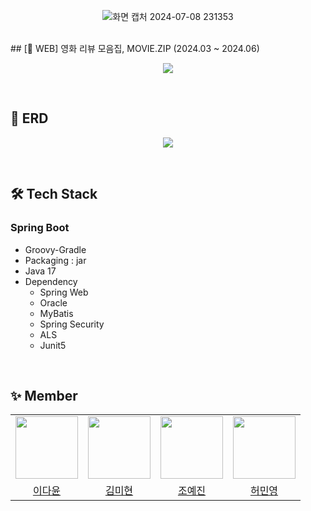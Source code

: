 <p align="center">
  <img src="https://github.com/Munhak-Zip/Moviezip_Back/assets/110006845/e8d64401-4e07-45d5-abd1-923abf6a17d4" alt="화면 캡처 2024-07-08 231353">
</p>
<br>
## [📱 WEB] 영화 리뷰 모음집, MOVIE.ZIP (2024.03 ~ 2024.06)
<p align="center">
  <img src="https://github.com/Munhak-Zip/Moviezip_Back/assets/110006845/8f2ead82-be3e-4fb0-a2ec-04430d1a8cf5">
</p>
<br>

## 🧱 ERD
<p align="center">
  <img src="https://github.com/Munhak-Zip/Moviezip_Back/assets/110006845/9db79464-343c-4768-a839-533dbbb3fa6f">
</p>
<br>

## 🛠️ Tech Stack
### Spring Boot
- Groovy-Gradle
- Packaging : jar
- Java 17
- Dependency
  - Spring Web
  - Oracle
  - MyBatis
  - Spring Security
  - ALS
  - Junit5

<br>

## ✨ Member
<div align="center">
  <table>
    <tr>
      <td align="center"><img src="https://avatars.githubusercontent.com/ldyaun" width="100" height="100" /></td>
      <td align="center"><img src="https://avatars.githubusercontent.com/somflower" width="100" height="100" /></td>
      <td align="center"><img src="https://avatars.githubusercontent.com/yjin-jo" width="100" height="100" /></td>
      <td align="center"><img src="https://avatars.githubusercontent.com/MinCodeHub" width="100" height="100" /></td>
    </tr>
    <tr>
      <td align="center"><a href="https://github.com/ldyaun">이다윤</a></td>
      <td align="center"><a href="https://github.com/somflower">김미현</a></td>
      <td align="center"><a href="https://github.com/yjin-jo">조예진</a></td>
      <td align="center"><a href="https://github.com/MinCodeHub">허민영</a></td>
    </tr>
  </table>
</div>
